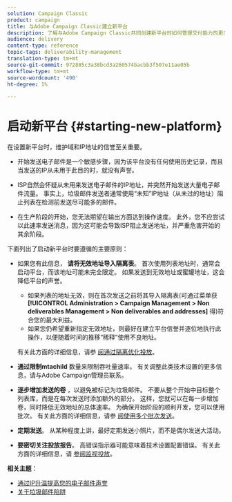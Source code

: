```yaml
---
solution: Campaign Classic
product: campaign
title: 与Adobe Campaign Classic建立新平台
description: 了解与Adobe Campaign Classic共同创建新平台时如何管理交付能力的更多信息。
audience: delivery
content-type: reference
topic-tags: deliverability-management
translation-type: tm+mt
source-git-commit: 972885c3a38bcd3a260574bacbb3f507e11ae05b
workflow-type: tm+mt
source-wordcount: '490'
ht-degree: 1%

---
```



# 启动新平台 {#starting-new-platform}

在设置新平台时，维护域和IP地址的信誉至关重要。

* 开始发送电子邮件是一个敏感步骤，因为该平台没有任何使用历史记录，而且当发送的IP从未用于此目的时，就没有声誉。

* ISP自然会怀疑从未用来发送电子邮件的IP地址，并突然开始发送大量电子邮件流量。 事实上，垃圾邮件发送者通常使用“未知”IP地址（从未过的地址）阻止列表在检测前发送尽可能多的邮件。

* 在生产阶段的开始，您无法期望在输出方面达到操作速度。 此外，您不应尝试以此速率发送消息，因为这可能会导致ISP阻止发送地址，并严重危害开始的其余阶段。

下面列出了启动新平台时要遵循的主要原则：

* 如果您有此信息， **请将无效地址导入隔离表**。
首次使用列表地址时，通常会启动平台，而该地址可能未完全限定。 如果发送到无效地址或蜜罐地址，这会降低平台的声誉。

   * 如果列表的地址无效，则在首次发送之前将其导入隔离表(可通过菜单获 **[!UICONTROL Administration > Campaign Management > Non deliverables Management > Non deliverables and addresses]** 得)符合您的最大利益。
   * 如果您仍希望重新指定无效地址，则最好在建立平台信誉并逐位地执行此操作，以便随着时间的推移“稀释”使用不良地址。

   有关此方面的详细信息，请参 [阅通过隔离优化投放](../../delivery/using/understanding-quarantine-management.md#optimizing-your-delivery-through-quarantines)。
* **通过限制mtachild** 数量来限制吞吐量速率。 有关调整此类技术设置的更多信息，请与Adobe Campaign管理员联系。
* **逐步增加发送的卷** ，以避免被标记为垃圾邮件。 不要从整个开始中目标整个列表库，而是在每次发送时添加额外的部分。 这样，您就可以在每一步增加卷，同时降低无效地址的总体速率。 为确保开始阶段的顺利开发，您可以使用批次。 有关此方面的详细信息，请参 [阅使用多个批次发送](../../delivery/using/steps-sending-the-delivery.md#sending-using-multiple-waves)。
* **定期发送**。 从某种程度上讲，最好定期发送小照片，而不是偶尔发送大活动。
* **要密切关注投放报告**。 高错误指示器可能意味着技术设置配置错误。 有关此方面的详细信息，请 [参阅监视投放](../../delivery/using/monitoring-a-delivery.md)。

**相关主题**：
* [通过IP升温提高您的电子邮件声誉](https://helpx.adobe.com/campaign/kb/increase-email-rep-ip-warming.html)
* [关于垃圾邮件陷阱](https://helpx.adobe.com/campaign/kb/spam-traps.html)